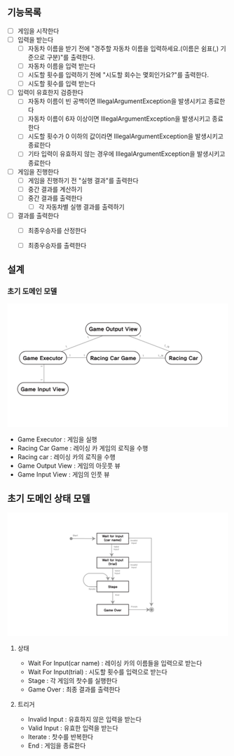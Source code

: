 

## 기능목록

- [ ] 게임을 시작한다
- [ ] 입력을 받는다
  - [ ] 자동차 이름을 받기 전에 "경주할 자동차 이름을 입력하세요.(이름은 쉼표(,) 기준으로 구분)"를 출력한다.
  - [ ] 자동차 이름을 입력 받는다
  - [ ] 시도할 횟수를 입력하기 전에 "시도할 회수는 몇회인가요?"를 출력한다.
  - [ ] 시도할 횟수를 입력 받는다 
- [ ] 입력이 유효한지 검증한다
  - [ ] 자동차 이름이 빈 공백이면 IllegalArgumentException을 발생시키고 종료한다
  - [ ] 자동차 이름이 6자 이상이면 IllegalArgumentException을 발생시키고 종료한다
  - [ ] 시도할 횟수가 0 이하의 값이라면 IllegalArgumentException을 발생시키고 종료한다 
  - [ ] 기타 입력이 유효하지 않는 경우에 IllegalArgumentException을 발생시키고 종료한다
- [ ] 게임을 진행한다
  - [ ] 게임을 진행하기 전 "실행 결과"를 출력한다
  - [ ] 중간 결과를 계산하기
  - [ ] 중간 결과를 출력한다
      - [ ] 각 자동차별 실행 결과를 출력하기
- [ ] 결과를 출력한다
  - [ ] 최종우승자를 산정한다
  - [ ] 최종우승자를 출력한다
  


## 설계

### 초기 도메인 모델
![Domain Model Graph](./image/Domain1.png)

* Game Executor  : 게임을 실행
* Racing Car Game : 레이싱 카 게임의 로직을 수행 
* Racing car : 레이싱 카의 로직을 수행
* Game Output View : 게임의 아웃풋 뷰
* Game Input View : 게임의 인풋 뷰 

## 초기 도메인 상태 모델
![Domain State Graph](./image/State1.png)

1. 상태
   * Wait For Input(car name) : 레이싱 카의 이름들을 입력으로 받는다
   * Wait For Input(trial) : 시도할 횟수를 입력으로 받는다
   * Stage : 각 게임의 찻수를 실행한다
   * Game Over : 최종 결과를 출력한다

2. 트리거
   * Invalid Input : 유효하지 않은 입력을 받는다
   * Valid Input : 유효한 입력을 받는다
   * Iterate : 찻수를 반복한다
   * End : 게임을 종료한다

